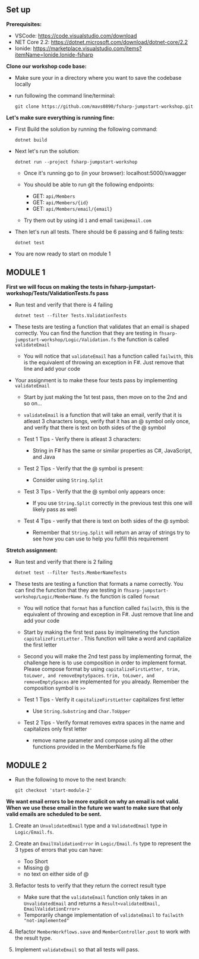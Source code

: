 

## Set up

**Prerequisites:**

* VSCode: https://code.visualstudio.com/download
* NET Core 2.2: https://dotnet.microsoft.com/download/dotnet-core/2.2
* Ionide: https://marketplace.visualstudio.com/items?itemName=Ionide.Ionide-fsharp

**Clone our workshop code base:**


* Make sure your in a directory where you want to save the codebase locally
* run following the command line/terminal:

    `git clone https://github.com/mavs0890/fsharp-jumpstart-workshop.git`

**Let's make sure everything is running fine:**

* First Build the solution by running the following command:

    `dotnet build`

* Next let's run the solution: 

    `dotnet run --project fsharp-jumpstart-workshop`

    * Once it's running go to (in your browser): localhost:5000/swagger
    * You should be able to run git the following endpoints:
        * GET: `api/Members`
        * GET: `api/Members/{id}`
        * GET: `api/Members/email/{email}`

    * Try them out by using id `1` and email `tami@email.com`

* Then let's run all tests. There should be 6 passing and 6 failing tests:

    `dotnet test`

* You are now ready to start on module 1


## MODULE 1

**First we will focus on making the tests in fsharp-jumpstart-workshop/Tests/ValidationTests.fs pass**

* Run test and verify that there is 4 failing

    `dotnet test --filter Tests.ValidationTests`

* These tests are testing a function that validates that an email is shaped correctly. You can find the function that they are testing in `fhsarp-jumpstart-workshop/Logic/Validation.fs` the function is called `validateEmail`
    * You will notice that `validateEmail` has a function called `failwith`, this is the equivalent of throwing an exception in F#. Just remove that line and add your code

* Your assignment is to make these four tests pass by implementing `validateEmail`
    * Start by just making the 1st test pass, then move on to the 2nd and so on...
    * `validateEmail` is a function that will take an email, verify that it is atleast 3 characters longs, verify that it has an @ symbol only once, and verify that there is text on both sides of the @ symbol

    * Test 1 Tips - Verify there is atleast 3 characters:
        * String in F# has the same or similar properties as C#, JavaScript, and Java

    * Test 2 Tips - Verify that the @ symbol is present:
        * Consider using `String.Split`

    * Test 3 Tips - Verify that the @ symbol only appears once:
        * If you use `String.Split` correctly in the previous test this one will likely pass as well

    * Test 4 Tips - verify that there is text on both sides of the @ symbol:
        * Remember that `String.Split` will return an array of strings try to see how you can use to help you fulfill this requirement

**Stretch assignment:**

* Run test and verify that there is 2 failing

    `dotnet test --filter Tests.MemberNameTests`


* These tests are testing a function that formats a name correctly. You can find the function that they are testing in `fhsarp-jumpstart-workshop/Logic/MemberName.fs` the function is called `format`
    * You will notice that `format` has a function called `failwith`, this is the equivalent of throwing and exception in F#. Just remove that line and add your code

    * Start by making the first test pass by implmeneting the function `capitalizeFirstLetter` . This function will take a word and capitalize the first letter

    * Second you will make the 2nd test pass by implementing format, the challenge here is to use composition in order to implement format. Please compose format by using `capitalizeFirstLetter, trim, toLower, and removeEmptySpaces`. `trim, toLower, and removeEmptySpaces` are implemented for you already. Remember the composition symbol is `>>`

    * Test 1 Tips - Verify it `capitalizeFirstLetter` capitalizes first letter
        * Use `String.Substring` and `Char.ToUpper`

    * Test 2 Tips - Verify format removes extra spaces in the name and capitalizes only first letter
        * remove name parameter and compose using all the other functions provided in the MemberName.fs file


## MODULE 2

* Run the following to move to the next branch:

    `git checkout 'start-module-2'`

**We want email errors to be more explicit on why an email is not valid. When we use these email in the future we want to make sure that only valid emails are scheduled to be sent.**

1. Create an `UnvalidatedEmail` type and a `ValidatedEmail` type in `Logic/Email.fs`.

2. Create an `EmailValidationError` in `Logic/Email.fs` type to represent the 3 types of errors that you can have: 
    * Too Short
    * Missing @
    * no text on either side of @

3. Refactor tests to verify that they return the correct result type
    * Make sure that the `validateEmail` function only takes in an `UnvalidatedEmail` and returns a `Result<validatedEmail, EmailValidationError>` 
    * Temporarily change implementation of `validateEmail` to `failwith "not-implemented"`

4. Refactor `MemberWorkflows.save` and `MemberController.post` to work with the result type.

5. Implement `validateEmail` so that all tests will pass.

